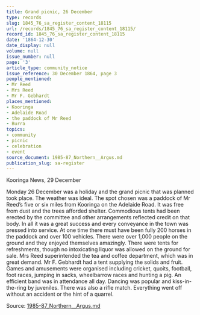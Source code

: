 ```yaml
---
title: Grand picnic, 26 December
type: records
slug: 1845_76_sa_register_content_18115
url: /records/1845_76_sa_register_content_18115/
record_id: 1845_76_sa_register_content_18115
date: '1864-12-30'
date_display: null
volume: null
issue_number: null
page: '3'
article_type: community_notice
issue_reference: 30 December 1864, page 3
people_mentioned:
- Mr Reed
- Mrs Reed
- Mr F. Gebhardt
places_mentioned:
- Kooringa
- Adelaide Road
- the paddock of Mr Reed
- Burra
topics:
- community
- picnic
- celebration
- event
source_document: 1985-87_Northern__Argus.md
publication_slug: sa-register
---
```


Kooringa News, 29 December

Monday 26 December was a holiday and the grand picnic that was planned took place.  The weather was ideal.  The spot chosen was a paddock of Mr Reed’s five or six miles from Kooringa on the Adelaide Road.  It was free from dust and the trees afforded shelter.  Commodious tents had been erected by the committee and other arrangements reflected credit on that body.  In all it was a great success and every conveyance in the town was pressed into service.  At one time there must have been fully 200 horses in the paddock and over 100 vehicles.  There were over 1,000 people on the ground and they enjoyed themselves amazingly.  There were tents for refreshments, though no intoxicating liquor was allowed on the ground for sale.  Mrs Reed superintended the tea and coffee department, which was in great demand.  Mr F. Gebhardt had a tent supplying the solids and fruit.  Games and amusements were organised including cricket, quoits, football, foot races, jumping in sacks, wheelbarrow races and hunting a pig.  An efficient band was in attendance all day.  Dancing was popular and kiss-in-the-ring by juveniles.  There was also a rifle match.  Everything went off without an accident or the hint of a quarrel.

Source: [1985-87_Northern__Argus.md](/downloads/markdown/1985-87_Northern__Argus.md)
